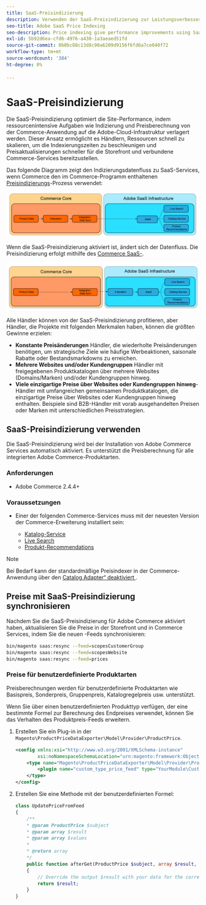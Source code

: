 ```yaml
---
title: SaaS-Preisindizierung
description: Verwenden der SaaS-Preisindizierung zur Leistungsverbesserung
seo-title: Adobe SaaS Price Indexing
seo-description: Price indexing give performance improvements using SaaS infrastructure
exl-id: 5b92d6ea-cfd6-4976-a430-1a3aeaed51fd
source-git-commit: 0b0bc88c13d8c90a6209d9156f6fd6a7ce040f72
workflow-type: tm+mt
source-wordcount: '384'
ht-degree: 0%

---
```


# SaaS-Preisindizierung

Die SaaS-Preisindizierung optimiert die Site-Performance, indem ressourcenintensive Aufgaben wie Indizierung und Preisberechnung von der Commerce-Anwendung auf die Adobe-Cloud-Infrastruktur verlagert werden. Dieser Ansatz ermöglicht es Händlern, Ressourcen schnell zu skalieren, um die Indexierungszeiten zu beschleunigen und Preisaktualisierungen schneller für die Storefront und verbundene Commerce-Services bereitzustellen.

Das folgende Diagramm zeigt den Indizierungsdatenfluss zu SaaS-Services, wenn Commerce den im Commerce-Programm enthaltenen [Preisindizierungs](https://experienceleague.adobe.com/en/docs/commerce-operations/configuration-guide/cli/manage-indexers)-Prozess verwendet:

![Standarddatenfluss](assets/old_way.png)

Wenn die SaaS-Preisindizierung aktiviert ist, ändert sich der Datenfluss. Die Preisindizierung erfolgt mithilfe des [Commerce SaaS-](../data-export/data-synchronization.md).

![SaaS-Preisindizierungs-Datenfluss](assets/new_way.png)

Alle Händler können von der SaaS-Preisindizierung profitieren, aber Händler, die Projekte mit folgenden Merkmalen haben, können die größten Gewinne erzielen:

* **Konstante Preisänderungen** Händler, die wiederholte Preisänderungen benötigen, um strategische Ziele wie häufige Werbeaktionen, saisonale Rabatte oder Bestandsmarkdowns zu erreichen.
* **Mehrere Websites und/oder Kundengruppen** Händler mit freigegebenen Produktkatalogen über mehrere Websites (Domains/Marken) und/oder Kundengruppen hinweg.
* **Viele einzigartige Preise über Websites oder Kundengruppen hinweg**-Händler mit umfangreichen gemeinsamen Produktkatalogen, die einzigartige Preise über Websites oder Kundengruppen hinweg enthalten. Beispiele sind B2B-Händler mit vorab ausgehandelten Preisen oder Marken mit unterschiedlichen Preisstrategien.

## SaaS-Preisindizierung verwenden

Die SaaS-Preisindizierung wird bei der Installation von Adobe Commerce Services automatisch aktiviert. Es unterstützt die Preisberechnung für alle integrierten Adobe Commerce-Produktarten.

### Anforderungen

* Adobe Commerce 2.4.4+

### Voraussetzungen

* Einer der folgenden Commerce-Services muss mit der neuesten Version der Commerce-Erweiterung installiert sein:

   * [Katalog-Service](../catalog-service/overview.md)
   * [Live Search](../live-search/overview.md)
   * [Produkt-Recommendations](../product-recommendations/guide-overview.md)


>[!NOTE]
>
>Bei Bedarf kann der standardmäßige Preisindexer in der Commerce-Anwendung über den [Catalog Adapter“ deaktiviert ](catalog-adapter.md).

## Preise mit SaaS-Preisindizierung synchronisieren

Nachdem Sie die SaaS-Preisindizierung für Adobe Commerce aktiviert haben, aktualisieren Sie die Preise in der Storefront und in Commerce Services, indem Sie die neuen -Feeds synchronisieren:

```bash
bin/magento saas:resync --feed=scopesCustomerGroup
bin/magento saas:resync --feed=scopesWebsite
bin/magento saas:resync --feed=prices
```

### Preise für benutzerdefinierte Produktarten

Preisberechnungen werden für benutzerdefinierte Produktarten wie Basispreis, Sonderpreis, Gruppenpreis, Katalogregelpreis usw. unterstützt.

Wenn Sie über einen benutzerdefinierten Produkttyp verfügen, der eine bestimmte Formel zur Berechnung des Endpreises verwendet, können Sie das Verhalten des Produktpreis-Feeds erweitern.

1. Erstellen Sie ein Plug-in in der `Magento\ProductPriceDataExporter\Model\Provider\ProductPrice`.

   ```xml
   <config xmlns:xsi="http://www.w3.org/2001/XMLSchema-instance"
           xsi:noNamespaceSchemaLocation="urn:magento:framework:ObjectManager/etc/config.xsd">
       <type name="Magento\ProductPriceDataExporter\Model\Provider\ProductPrice">
           <plugin name="custom_type_price_feed" type="YourModule\CustomProductType\Plugin\UpdatePriceFromFeed" />
       </type>
   </config>
   ```

1. Erstellen Sie eine Methode mit der benutzerdefinierten Formel:

   ```php
   class UpdatePriceFromFeed
   {
       /**
       * @param ProductPrice $subject
       * @param array $result
       * @param array $values
       *
       * @return array
       */
       public function afterGet(ProductPrice $subject, array $result, array $values) : array
       {
           // Override the output $result with your data for the corresponding products (see original method for details) 
           return $result;
       }
   }
   ```

